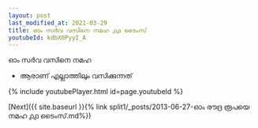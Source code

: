 ```yaml
---
layout: post
last_modified_at: 2021-03-29
title: ഓം സർവ വസിനെ നമഹ ൧൧ ടൈംസ്
youtubeId: kdbX0PyyI_A
---
```

 
 
 ഓം സർവ വസിനെ നമഹ 
 
 -  ആരാണ് എല്ലാത്തിലും വസിക്കുന്നത് 
 
  
 
  
 
 
 
 
 
 


{% include youtubePlayer.html id=page.youtubeId %}
 
[Next]({{ site.baseurl }}{% link  split1/_posts/2013-06-27-ഓം രൗദ്ര രൂപയെ നമഹ ൧൧ ടൈംസ്.md%})
 
